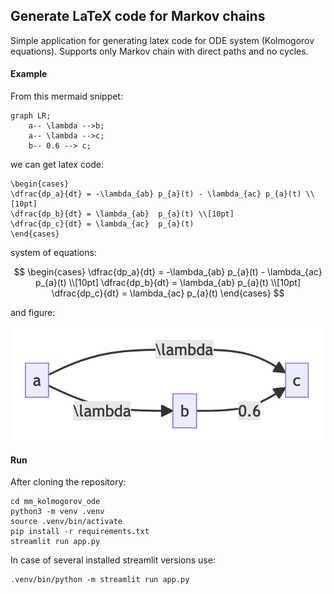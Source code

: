 ## Generate LaTeX code for Markov chains

Simple application for generating latex code for ODE system (Kolmogorov equations). Supports only Markov chain with direct paths and no cycles. 



#### Example

From this mermaid snippet: 
```mermaid
graph LR;
    a-- \lambda -->b;
    a-- \lambda -->c;
    b-- 0.6 --> c;
```

we can get latex code:

```
\begin{cases}
\dfrac{dp_a}{dt} = -\lambda_{ab} p_{a}(t) - \lambda_{ac} p_{a}(t) \\[10pt]
\dfrac{dp_b}{dt} = \lambda_{ab}  p_{a}(t) \\[10pt]
\dfrac{dp_c}{dt} = \lambda_{ac}  p_{a}(t) 
\end{cases}
```

system of equations:

$$
\begin{cases}
\dfrac{dp_a}{dt} = -\lambda_{ab} p_{a}(t) - \lambda_{ac} p_{a}(t) \\[10pt]
\dfrac{dp_b}{dt} = \lambda_{ab}  p_{a}(t) \\[10pt]
\dfrac{dp_c}{dt} = \lambda_{ac}  p_{a}(t) 
\end{cases}
$$

and figure:

![](img/chain.png)

#### Run

After cloning the repository: 

```
cd mm_kolmogorov_ode
python3 -m venv .venv
source .venv/bin/activate
pip install -r requirements.txt
streamlit run app.py
```

In case of several installed streamlit versions use:

```
.venv/bin/python -m streamlit run app.py
```


